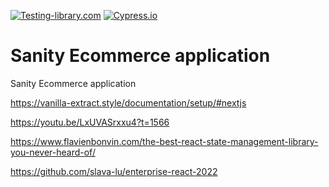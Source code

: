 [![Testing-library.com](https://img.shields.io/badge/tested%20with-React%20Testing%20Library-effe.svg)](https://testing-library.com)
[![Cypress.io](https://img.shields.io/badge/tested%20with-Cypress-04C38E.svg)](https://www.cypress.io)

# Sanity Ecommerce application

 Sanity Ecommerce application


https://vanilla-extract.style/documentation/setup/#nextjs

https://youtu.be/LxUVASrxxu4?t=1566

https://www.flavienbonvin.com/the-best-react-state-management-library-you-never-heard-of/

https://github.com/slava-lu/enterprise-react-2022